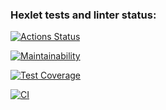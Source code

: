 ### Hexlet tests and linter status:

[![Actions Status](https://github.com/PodkatilovIlya/frontend-project-lvl1/workflows/hexlet-check/badge.svg)](https://github.com/PodkatilovIlya/frontend-project-lvl1/actions)

[![Maintainability](https://api.codeclimate.com/v1/badges/a99a88d28ad37a79dbf6/maintainability)](https://codeclimate.com/github/codeclimate/codeclimate/maintainability)

[![Test Coverage](https://api.codeclimate.com/v1/badges/a99a88d28ad37a79dbf6/test_coverage)](https://codeclimate.com/github/codeclimate/codeclimate/test_coverage)

[![CI](https://github.com/PodkatilovIlya/frontend-project-lvl1/workflows/CI/badge.svg)](https://github.com/PodkatilovIlya/frontend-project-lvl1/actions)
